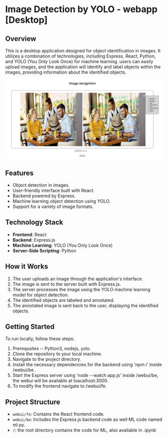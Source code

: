 # Image Detection by YOLO - webapp [Desktop]

## Overview
This is a desktop application designed for object identification in images. It utilizes a combination of technologies, including Express, React, Python, and YOLO (You Only Look Once) for machine learning. users can easily upload images, and the application will identify and label objects within the images, providing information about the identified objects.

![Sample Image](https://raw.githubusercontent.com/Ajr-r/img_detection_yolo/master/ai_rec.png?token=GHSAT0AAAAAACE4SCET2B3PSISGWYKKESH6ZIZKMDQ)



## Features
- Object detection in images.
- User-friendly interface built with React.
- Backend powered by Express.
- Machine learning object detection using YOLO.
- Support for a variety of image formats.

## Technology Stack
- **Frontend**: React
- **Backend**: Express.js
- **Machine Learning**: YOLO (You Only Look Once)
- **Server-Side Scripting**: Python

## How it Works
1. The user uploads an image through the application's interface.
2. The image is sent to the server built with Express.js.
3. The server processes the image using the YOLO machine learning model for object detection.
4. The identified objects are labeled and annotated.
5. The annotated image is sent back to the user, displaying the identified objects.

## Getting Started
To run locally, follow these steps:
1. Prerequsites :- Python3, nodejs, yolo. 
2. Clone the repository to your local machine.
3. Navigate to the project directory.
4. Install the necessary dependencies for the backend using 'npm i' inside /webui/be .
5. Start the Express server using 'node --watch app.js' inside /webui/be, the webui will be available at loacalhost:3000.
6. To modify the frontend navigate to /webui/fe.

## Project Structure
- `webui/fe`: Contains the React frontend code.
- `webui/be`: Includes the Express.js backend code as well ML code named ml.py.
- `/`: the root directory contains the code for ML, also available in .ipynb


